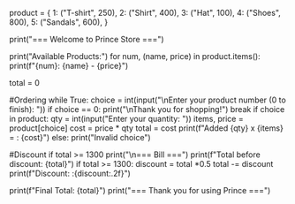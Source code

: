 product = {
    1: ("T-shirt", 250),
    2: ("Shirt", 400),
    3: ("Hat", 100),
    4: ("Shoes", 800),
    5: ("Sandals", 600),
}

print("=== Welcome to Prince Store ===")

print("Available Products:")
for num, (name, price) in product.items():
    print(f"{num}: {name} - {price}")

total = 0

#Ordering
while True:
    choice = int(input("\nEnter your product number (0 to finish): "))
    if choice == 0:
        print("\nThank you for shopping!")
        break
    if choice in product:
        qty = int(input("Enter your quantity: "))
        items, price = product[choice]
        cost = price * qty
        total = cost
        print(f"Added {qty} x {items} = : {cost}")
    else:
        print("Invalid choice")

#Discount if total >= 1300
print("\n=== Bill ===")
print(f"Total before discount: {total}")
if total >= 1300:
    discount = total *0.5
    total -= discount
    print(f"Discount: :{discount:.2f}")

print(f"Final Total: {total}")
print("=== Thank you for using Prince ===")
